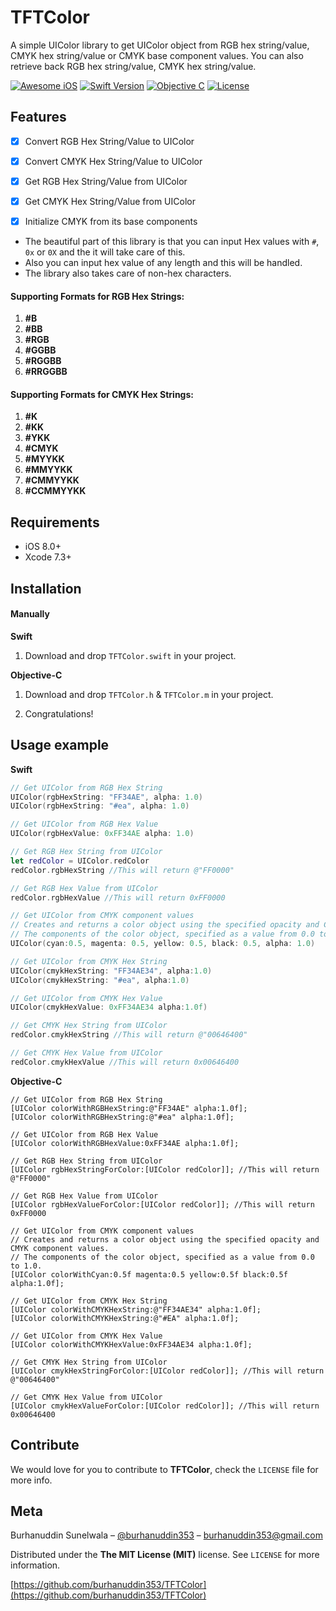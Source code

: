 # TFTColor
A simple UIColor library to get UIColor object from RGB hex string/value, CMYK hex string/value or CMYK base component values. 
You can also retrieve back RGB hex string/value, CMYK hex string/value.

[![Awesome iOS][awesome-ios-image]][awesome-ios-url]
[![Swift Version][swift-image]][swift-url]
[![Objective C][objc-image]][objc-url]
[![License][license-image]][license-url]

## Features

- [x] Convert RGB Hex String/Value to UIColor
- [x] Convert CMYK Hex String/Value to UIColor
- [x] Get RGB Hex String/Value from UIColor
- [x] Get CMYK Hex String/Value from UIColor
- [x] Initialize CMYK from its base components


* The beautiful part of this library is that you can input Hex values with `#`, `0x` or `0X` and the it will take care of this.
* Also you can input hex value of any length and this will be handled.
* The library also takes care of non-hex characters.

#### Supporting Formats for RGB Hex Strings:
1. **#B**
2. **#BB**
3. **#RGB**
4. **#GGBB**
5. **#RGGBB**
6. **#RRGGBB** 

#### Supporting Formats for CMYK Hex Strings:
1. **#K**
2. **#KK**
3. **#YKK**
4. **#CMYK**
5. **#MYYKK**
6. **#MMYYKK**
7. **#CMMYYKK**
8. **#CCMMYYKK**

## Requirements

- iOS 8.0+
- Xcode 7.3+

## Installation

#### Manually
**Swift**

1. Download and drop ```TFTColor.swift``` in your project.  

**Objective-C**

1. Download and drop ```TFTColor.h``` & ```TFTColor.m``` in your project.  

2. Congratulations! 


## Usage example
**Swift**

```swift
// Get UIColor from RGB Hex String
UIColor(rgbHexString: "FF34AE", alpha: 1.0)
UIColor(rgbHexString: "#ea", alpha: 1.0)

// Get UIColor from RGB Hex Value
UIColor(rgbHexValue: 0xFF34AE alpha: 1.0)

// Get RGB Hex String from UIColor
let redColor = UIColor.redColor
redColor.rgbHexString //This will return @"FF0000"

// Get RGB Hex Value from UIColor
redColor.rgbHexValue //This will return 0xFF0000

// Get UIColor from CMYK component values 
// Creates and returns a color object using the specified opacity and CMYK component values.
// The components of the color object, specified as a value from 0.0 to 1.0.
UIColor(cyan:0.5, magenta: 0.5, yellow: 0.5, black: 0.5, alpha: 1.0)

// Get UIColor from CMYK Hex String
UIColor(cmykHexString: "FF34AE34", alpha:1.0)
UIColor(cmykHexString: "#ea", alpha:1.0)

// Get UIColor from CMYK Hex Value
UIColor(cmykHexValue: 0xFF34AE34 alpha:1.0f)

// Get CMYK Hex String from UIColor
redColor.cmykHexString //This will return @"00646400"

// Get CMYK Hex Value from UIColor
redColor.cmykHexValue //This will return 0x00646400
``` 

**Objective-C**

```objc
// Get UIColor from RGB Hex String
[UIColor colorWithRGBHexString:@"FF34AE" alpha:1.0f];
[UIColor colorWithRGBHexString:@"#ea" alpha:1.0f];

// Get UIColor from RGB Hex Value
[UIColor colorWithRGBHexValue:0xFF34AE alpha:1.0f];
 
// Get RGB Hex String from UIColor
[UIColor rgbHexStringForColor:[UIColor redColor]]; //This will return @"FF0000"
 
// Get RGB Hex Value from UIColor
[UIColor rgbHexValueForColor:[UIColor redColor]]; //This will return 0xFF0000

// Get UIColor from CMYK component values
// Creates and returns a color object using the specified opacity and CMYK component values.
// The components of the color object, specified as a value from 0.0 to 1.0.
[UIColor colorWithCyan:0.5f magenta:0.5 yellow:0.5f black:0.5f alpha:1.0f];

// Get UIColor from CMYK Hex String
[UIColor colorWithCMYKHexString:@"FF34AE34" alpha:1.0f];
[UIColor colorWithCMYKHexString:@"#EA" alpha:1.0f]; 

// Get UIColor from CMYK Hex Value
[UIColor colorWithCMYKHexValue:0xFF34AE34 alpha:1.0f];

// Get CMYK Hex String from UIColor
[UIColor cmykHexStringForColor:[UIColor redColor]]; //This will return @"00646400" 

// Get CMYK Hex Value from UIColor
[UIColor cmykHexValueForColor:[UIColor redColor]]; //This will return 0x00646400
``` 

## Contribute

We would love for you to contribute to **TFTColor**, check the ``LICENSE`` file for more info.

## Meta

Burhanuddin Sunelwala – [@burhanuddin353](https://twitter.com/burhanuddin353) – burhanuddin353@gmail.com

Distributed under the **The MIT License (MIT)** license. See ``LICENSE`` for more information.

[https://github.com/burhanuddin353/TFTColor](https://github.com/burhanuddin353/TFTColor)

[swift-image]: https://img.shields.io/badge/swift-2.3-orange.svg
[swift-url]: https://swift.org/
[objc-image]: https://img.shields.io/badge/Objective-C-purple.svg
[objc-url]: https://developer.apple.com/library/ios/documentation/Cocoa/Conceptual/ProgrammingWithObjectiveC/Introduction/Introduction.html
[license-image]: https://img.shields.io/badge/License-MIT-blue.svg
[license-url]: https://github.com/burhanuddin353/TFTColor/blob/master/LICENSE
[travis-image]: https://img.shields.io/travis/dbader/node-datadog-metrics/master.svg?style=flat-square
[travis-url]: https://travis-ci.org/dbader/node-datadog-metrics
[codebeat-image]: https://codebeat.co/badges/c19b47ea-2f9d-45df-8458-b2d952fe9dad
[codebeat-url]: https://codebeat.co/projects/github-com-vsouza-awesomeios-com
[awesome-ios-image]: https://img.shields.io/badge/Awesome-iOS-blue.svg
[awesome-ios-url]: https://github.com/vsouza/awesome-ios
